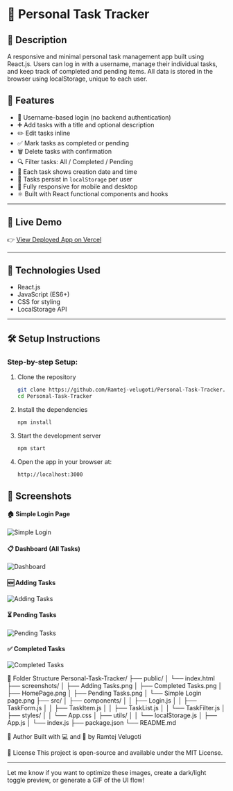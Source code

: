 # 📝 Personal Task Tracker

## 📖 Description

A responsive and minimal personal task management app built using React.js. Users can log in with a username, manage their individual tasks, and keep track of completed and pending items. All data is stored in the browser using localStorage, unique to each user.

## 🚀 Features

- 🔐 Username-based login (no backend authentication)
- ➕ Add tasks with a title and optional description
- ✏️ Edit tasks inline
- ✅ Mark tasks as completed or pending
- 🗑 Delete tasks with confirmation
- 🔍 Filter tasks: All / Completed / Pending
- 📅 Each task shows creation date and time
- 💾 Tasks persist in `localStorage` per user
- 📱 Fully responsive for mobile and desktop
- ⚛️ Built with React functional components and hooks

---

## 🔗 Live Demo

👉 [View Deployed App on Vercel](https://personal-task-tracker-sage.vercel.app/)

---

## 🧰 Technologies Used

- React.js
- JavaScript (ES6+)
- CSS for styling
- LocalStorage API

---

## 🛠 Setup Instructions

### Step-by-step Setup:

1. Clone the repository  
   ```bash
   git clone https://github.com/Ramtej-velugoti/Personal-Task-Tracker.git
   cd Personal-Task-Tracker

2. Install the dependencies
    ```bash
    npm install

3. Start the development server
    ```bash
    npm start
    
4. Open the app in your browser at:
    ```bash
    http://localhost:3000

## 📸 Screenshots

#### 🏠 Simple Login Page
![Simple Login](screenshots/Simple%20Login%20page.png)

#### 📋 Dashboard (All Tasks)
![Dashboard](screenshots/Dashboard.png)

#### 🆕 Adding Tasks
![Adding Tasks](screenshots/Adding%20Task.png)

#### ⏳ Pending Tasks
![Pending Tasks](screenshots/Pending%20Tasks.png)

#### ✅ Completed Tasks
![Completed Tasks](screenshots/Completed%20Tasks.png)

📂 Folder Structure
Personal-Task-Tracker/
├── public/
│   └── index.html
├── screenshots/
│   ├── Adding Tasks.png
│   ├── Completed Tasks.png
│   ├── HomePage.png
│   ├── Pending Tasks.png
│   └── Simple Login page.png
├── src/
│   ├── components/
│   │   ├── Login.js
│   │   ├── TaskForm.js
│   │   ├── TaskItem.js
│   │   ├── TaskList.js
│   │   └── TaskFilter.js
│   ├── styles/
│   │   └── App.css
│   ├── utils/
│   │   └── localStorage.js
│   ├── App.js
│   └── index.js
├── package.json
└── README.md

🤝 Author
Built with 💻 and 💙 by Ramtej Velugoti

📜 License
This project is open-source and available under the MIT License.

---

Let me know if you want to optimize these images, create a dark/light toggle preview, or generate a GIF of the UI flow!